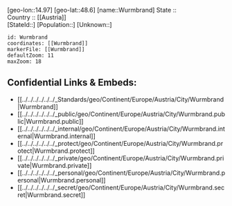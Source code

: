 ﻿---
location: [48.6,14.97] 
mapzoom: [7,12] 
mapmarker: city 
type: City
tags:
- geo/City


SpocWebEntityId: 35719
isDeleted: false
confidential: public

---
[geo-lon::14.97] 
[geo-lat::48.6] 
[name::Wurmbrand] 
State ::  
Country :: [[Austria]]  
[StateId::] 
[Population::] 
[Unknown::] 


```leaflet
id: Wurmbrand
coordinates: [[Wurmbrand]] 
markerFile: [[Wurmbrand]] 
defaultZoom: 11 
maxZoom: 18
```


## Confidential Links & Embeds: 
- [[../../../../../../_Standards/geo/Continent/Europe/Austria/City/Wurmbrand|Wurmbrand]] 
- [[../../../../../../_public/geo/Continent/Europe/Austria/City/Wurmbrand.public|Wurmbrand.public]] 
- [[../../../../../../_internal/geo/Continent/Europe/Austria/City/Wurmbrand.internal|Wurmbrand.internal]] 
- [[../../../../../../_protect/geo/Continent/Europe/Austria/City/Wurmbrand.protect|Wurmbrand.protect]] 
- [[../../../../../../_private/geo/Continent/Europe/Austria/City/Wurmbrand.private|Wurmbrand.private]] 
- [[../../../../../../_personal/geo/Continent/Europe/Austria/City/Wurmbrand.personal|Wurmbrand.personal]] 
- [[../../../../../../_secret/geo/Continent/Europe/Austria/City/Wurmbrand.secret|Wurmbrand.secret]] 
